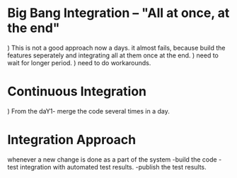 # Big Bang Integration – "All at once, at the end"

) This is not a good approach now a days. it almost fails, because build the features seperately and integrating all at them once at the end.
) need to wait for longer period.
) need to do workarounds.

# Continuous Integration

) From the daY1- merge the code several times in a day.

# Integration Approach

whenever a new change is done as a part of the system
 -build the code
 -test integration with automated test results.
 -publish the test results.
 